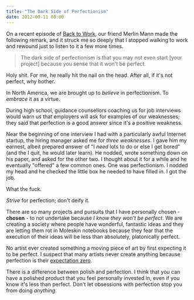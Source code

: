 ```yaml
---
title: "The Dark Side of Perfectionism"
date: 2012-09-11 00:00
---
```


On a recent episode of [Back to Work](http://5by5.tv/b2w/83), our friend Merlin Mann made the following remark, and it struck me so deeply that I stopped walking to work and rewound just to listen to it a few more times.

> The dark side of perfectionism is that you may not even start [your project] because you sense that it won't be perfect.

Holy shit. For me, he really hit the nail on the head. After all, if it's not perfect, why bother.

In North America, we are brought up to _believe_ in perfectionism. To _embrace_ it as a virtue.

During high school, guidance counsellors coaching us for job interviews would warn us that employers will ask for examples of our weaknesses; they said that perfection is a good answer since it's a positive weakness.

Near the beginning of one interview I had with a particularly awful Internet startup, the hiring manager asked me for _three weaknesses_. I gave him my earnest, albeit prepared answer of "I _need_ lots to do or else I get bored" (and the I quit, he would later learn). He nodded, wrote something down on his paper, and asked for the other two. I thought about it for a while and he eventually "offered" a few common ones. One was perfectionism. I nodded my head and he checked the little box he needed to have filled in. I got the job.

What the fuck.

_Strive_ for perfection; don't deify it.

There are so many projects and pursuits that I have personally chosen - **chosen** - to not undertake because _I know they won't be perfect_. We are creating a society where people have wonderful, fantastic ideas and they are letting them rot in Moleskin notebooks because they fear that the execution of their ideas will be less than absolutely, platonically perfect.

No artist ever created something a moving piece of art by first expecting it to be perfect. I suspect that many artists never create anything because perfection is their [expectation zero](http://5by5.tv/b2w/70).

There is a difference between polish and perfection. I think that you can have a polished product that you feel personally invested in, even if you know it's less than perfect. Don't let obsessions with perfection stop you from doing _anything_.

<!-- more -->
